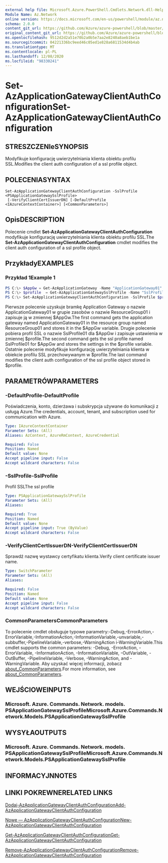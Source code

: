 ```yaml
---
external help file: Microsoft.Azure.PowerShell.Cmdlets.Network.dll-Help.xml
Module Name: Az.Network
online version: https://docs.microsoft.com/en-us/powershell/module/az.network/set-azapplicationgatewayclientauthconfiguration
schema: 2.0.0
content_git_url: https://github.com/Azure/azure-powershell/blob/master/src/Network/Network/help/Set-AzApplicationGatewayClientAuthConfiguration.md
original_content_git_url: https://github.com/Azure/azure-powershell/blob/master/src/Network/Network/help/Set-AzApplicationGatewayClientAuthConfiguration.md
ms.openlocfilehash: 9512d2d2a51e70b2a0b5e7aa2e8240a8aeb1be1a
ms.sourcegitcommit: 04221336bc9eed46c05ed1e828a6811534d4b4ab
ms.translationtype: MT
ms.contentlocale: pl-PL
ms.lasthandoff: 12/08/2020
ms.locfileid: "98330241"
---
```

# <span data-ttu-id="95ab1-101">Set-AzApplicationGatewayClientAuthConfiguration</span><span class="sxs-lookup"><span data-stu-id="95ab1-101">Set-AzApplicationGatewayClientAuthConfiguration</span></span>

## <span data-ttu-id="95ab1-102">STRESZCZENIe</span><span class="sxs-lookup"><span data-stu-id="95ab1-102">SYNOPSIS</span></span>
<span data-ttu-id="95ab1-103">Modyfikuje konfigurację uwierzytelniania klienta obiektu profilu SSL.</span><span class="sxs-lookup"><span data-stu-id="95ab1-103">Modifies the client auth configuration of a ssl profile object.</span></span>

## <span data-ttu-id="95ab1-104">POLECENIA</span><span class="sxs-lookup"><span data-stu-id="95ab1-104">SYNTAX</span></span>

```
Set-AzApplicationGatewayClientAuthConfiguration -SslProfile <PSApplicationGatewaySslProfile>
 [-VerifyClientCertIssuerDN] [-DefaultProfile <IAzureContextContainer>] [<CommonParameters>]
```

## <span data-ttu-id="95ab1-105">Opis</span><span class="sxs-lookup"><span data-stu-id="95ab1-105">DESCRIPTION</span></span>
<span data-ttu-id="95ab1-106">Polecenie cmdlet **Set-AzApplicationGatewayClientAuthConfiguration** modyfikuje konfigurację uwierzytelniania klienta obiektu profilu SSL.</span><span class="sxs-lookup"><span data-stu-id="95ab1-106">The **Set-AzApplicationGatewayClientAuthConfiguration** cmdlet modifies the client auth configuration of a ssl profile object.</span></span>

## <span data-ttu-id="95ab1-107">Przykłady</span><span class="sxs-lookup"><span data-stu-id="95ab1-107">EXAMPLES</span></span>

### <span data-ttu-id="95ab1-108">Przykład 1</span><span class="sxs-lookup"><span data-stu-id="95ab1-108">Example 1</span></span>
```powershell
PS C:\> $AppGw = Get-AzApplicationGateway -Name "ApplicationGateway01" -ResourceGroupName "ResourceGroup01"
PS C:\> $profile  = Get-AzApplicationGatewaySslProfile -Name "SslProfile01" -ApplicationGateway $AppGw
PS C:\> Set-AzApplicationGatewayClientAuthConfiguration -SslProfile $profile -VerifyClientCertIssuerDN
```

<span data-ttu-id="95ab1-109">Pierwsze polecenie uzyskuje bramkę Application Gateway o nazwie ApplicationGateway01 w grupie zasobów o nazwie ResourceGroup01 i zapisuje ją w zmiennej $AppGw.</span><span class="sxs-lookup"><span data-stu-id="95ab1-109">The first command gets the application gateway named ApplicationGateway01 in the resource group named ResourceGroup01 and stores it in the $AppGw variable.</span></span> <span data-ttu-id="95ab1-110">Drugie polecenie pobiera profil SSL o nazwie SslProfile01 dla $AppGw i zapisuje ustawienia w zmiennej $profile.</span><span class="sxs-lookup"><span data-stu-id="95ab1-110">The second command gets the ssl profile named SslProfile01 for $AppGw and stores the settings in the $profile variable.</span></span> <span data-ttu-id="95ab1-111">Ostatnie polecenie modyfikuje konfigurację uwierzytelniania klienta w obiekcie profilu SSL przechowywanym w $profile.</span><span class="sxs-lookup"><span data-stu-id="95ab1-111">The last command modifies the client auth configuration of the ssl profile object stored in $profile.</span></span>

## <span data-ttu-id="95ab1-112">PARAMETRÓW</span><span class="sxs-lookup"><span data-stu-id="95ab1-112">PARAMETERS</span></span>

### <span data-ttu-id="95ab1-113">-DefaultProfile</span><span class="sxs-lookup"><span data-stu-id="95ab1-113">-DefaultProfile</span></span>
<span data-ttu-id="95ab1-114">Poświadczenia, konto, dzierżawa i subskrypcja używane do komunikacji z usługą Azure.</span><span class="sxs-lookup"><span data-stu-id="95ab1-114">The credentials, account, tenant, and subscription used for communication with Azure.</span></span>

```yaml
Type: IAzureContextContainer
Parameter Sets: (All)
Aliases: AzContext, AzureRmContext, AzureCredential

Required: False
Position: Named
Default value: None
Accept pipeline input: False
Accept wildcard characters: False
```

### <span data-ttu-id="95ab1-115">-SslProfile</span><span class="sxs-lookup"><span data-stu-id="95ab1-115">-SslProfile</span></span>
<span data-ttu-id="95ab1-116">Profil SSL</span><span class="sxs-lookup"><span data-stu-id="95ab1-116">The ssl profile</span></span>

```yaml
Type: PSApplicationGatewaySslProfile
Parameter Sets: (All)
Aliases:

Required: True
Position: Named
Default value: None
Accept pipeline input: True (ByValue)
Accept wildcard characters: False
```

### <span data-ttu-id="95ab1-117">-VerifyClientCertIssuerDN</span><span class="sxs-lookup"><span data-stu-id="95ab1-117">-VerifyClientCertIssuerDN</span></span>
<span data-ttu-id="95ab1-118">Sprawdź nazwę wystawcy certyfikatu klienta.</span><span class="sxs-lookup"><span data-stu-id="95ab1-118">Verify client certificate issuer name.</span></span>

```yaml
Type: SwitchParameter
Parameter Sets: (All)
Aliases:

Required: False
Position: Named
Default value: None
Accept pipeline input: False
Accept wildcard characters: False
```

### <span data-ttu-id="95ab1-119">CommonParameters</span><span class="sxs-lookup"><span data-stu-id="95ab1-119">CommonParameters</span></span>
<span data-ttu-id="95ab1-120">To polecenie cmdlet obsługuje typowe parametry:-Debug,-ErrorAction,-ErrorVariable,-InformationAction,-InformationVariable,-unvariable,-subbuffer,-PipelineVariable,-verbose,-WarningAction i-WarningVariable.</span><span class="sxs-lookup"><span data-stu-id="95ab1-120">This cmdlet supports the common parameters: -Debug, -ErrorAction, -ErrorVariable, -InformationAction, -InformationVariable, -OutVariable, -OutBuffer, -PipelineVariable, -Verbose, -WarningAction, and -WarningVariable.</span></span> <span data-ttu-id="95ab1-121">Aby uzyskać więcej informacji, zobacz [about_CommonParameters](http://go.microsoft.com/fwlink/?LinkID=113216).</span><span class="sxs-lookup"><span data-stu-id="95ab1-121">For more information, see [about_CommonParameters](http://go.microsoft.com/fwlink/?LinkID=113216).</span></span>

## <span data-ttu-id="95ab1-122">WEJŚCIOWE</span><span class="sxs-lookup"><span data-stu-id="95ab1-122">INPUTS</span></span>

### <span data-ttu-id="95ab1-123">Microsoft. Azure. Commands. Network. models. PSApplicationGatewaySslProfile</span><span class="sxs-lookup"><span data-stu-id="95ab1-123">Microsoft.Azure.Commands.Network.Models.PSApplicationGatewaySslProfile</span></span>

## <span data-ttu-id="95ab1-124">WYSYŁA</span><span class="sxs-lookup"><span data-stu-id="95ab1-124">OUTPUTS</span></span>

### <span data-ttu-id="95ab1-125">Microsoft. Azure. Commands. Network. models. PSApplicationGatewaySslProfile</span><span class="sxs-lookup"><span data-stu-id="95ab1-125">Microsoft.Azure.Commands.Network.Models.PSApplicationGatewaySslProfile</span></span>

## <span data-ttu-id="95ab1-126">INFORMACYJN</span><span class="sxs-lookup"><span data-stu-id="95ab1-126">NOTES</span></span>

## <span data-ttu-id="95ab1-127">LINKI POKREWNE</span><span class="sxs-lookup"><span data-stu-id="95ab1-127">RELATED LINKS</span></span>

[<span data-ttu-id="95ab1-128">Dodaj-AzApplicationGatewayClientAuthConfiguration</span><span class="sxs-lookup"><span data-stu-id="95ab1-128">Add-AzApplicationGatewayClientAuthConfiguration</span></span>](./Add-AzApplicationGatewayClientAuthConfiguration.md)

[<span data-ttu-id="95ab1-129">Nowe — AzApplicationGatewayClientAuthConfiguration</span><span class="sxs-lookup"><span data-stu-id="95ab1-129">New-AzApplicationGatewayClientAuthConfiguration</span></span>](./New-AzApplicationGatewayClientAuthConfiguration.md)

[<span data-ttu-id="95ab1-130">Get-AzApplicationGatewayClientAuthConfiguration</span><span class="sxs-lookup"><span data-stu-id="95ab1-130">Get-AzApplicationGatewayClientAuthConfiguration</span></span>](./Get-AzApplicationGatewayClientAuthConfiguration.md)

[<span data-ttu-id="95ab1-131">Remove-AzApplicationGatewayClientAuthConfiguration</span><span class="sxs-lookup"><span data-stu-id="95ab1-131">Remove-AzApplicationGatewayClientAuthConfiguration</span></span>](./Remove-AzApplicationGatewayClientAuthConfiguration.md)